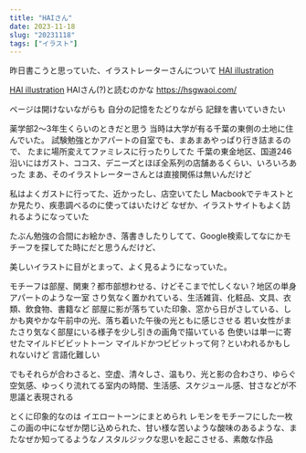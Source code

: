 ```yaml
---
title: "HAIさん"
date: 2023-11-18
slug: "20231118"
tags: ["イラスト"]
---
```


昨日書こうと思っていた、イラストレーターさんについて
<a href="https://hsgwaoi.com/" target="_blank">HAI illustration</a>



[HAI illustration](https://hsgwaoi.com/)
HAIさん(?)と読むのかな
https://hsgwaoi.com/

ページは開けないながらも
自分の記憶をたどりながら
記録を書いていきたい

薬学部2〜3年生くらいのときだと思う
当時は大学が有る千葉の東側の土地に住んでいた。
試験勉強とかアパートの自室でも、まあまあやっぱり行き詰まるので、
たまに場所変えてファミレスに行ったりしてた
千葉の東金地区、国道246沿いにはガスト、ココス、デニーズとほぼ全系列の店舗あるくらい、いろいろあった
まあ、そのイラストレーターさんとは直接関係は無いんだけど

私はよくガストに行ってた、近かったし、店空いてたし
Macbookでテキストとか見たり、疾患調べるのに使ってはいたけど
なぜか、イラストサイトもよく訪れるようになっていた

たぶん勉強の合間にお絵かき、落書きしたりしてて、Google検索してなにかモチーフを探してた時にだと思うんだけど、

美しいイラストに目がとまって、よく見るようになっていた。

モチーフは部屋、関東？都市部想わせる、けどそこまで忙しくない？地区の単身アパートのような一室
さり気なく置かれている、生活雑貨、化粧品、文具、衣類、飲食物、書籍など
部屋に影が落ちていた印象、窓から日がさしている、しかも爽やかな午前中の光、落ち着いた午後の光ともに感じさせる
若い女性がまたさり気なく部屋にいる様子を少し引きの画角で描いている
色使いは単一に寄せたマイルドビビットトーン
マイルドかつビビットって何？といわれるかもしれないけど
言語化難しい

でもそれらが合わさると、空虚、清々しさ、温もり、光と影の合わさり、ゆらぐ空気感、ゆっくり流れてる室内の時間、生活感、スケジュール感、甘さなどが不思議と表現される


とくに印象的なのは
イエロートーンにまとめられ
レモンをモチーフにした一枚
この画の中になぜか閉じ込められた、甘い様な苦いような酸味のあるような、またなぜか知ってるようなノスタルジックな思いを起こさせる、素敵な作品